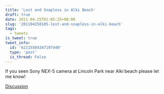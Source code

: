 ```yaml
---
title: 'Lost and Snapless in Alki Beach'
draft: true
date: 2011-04-25T01:05:25+00:00
slug: '201104250105-lost-and-snapless-in-alki-beach'
tags:
  - tweets
is_tweet: true
tweet_info:
  id: '62215584347197440'
  type: 'post'
  is_thread: False
---
```




If you seen Sony NEX-5 camera at Lincoln Park near Alki beach please let me know!

[Discussion](https://x.com/sytelus/status/62215584347197440)
